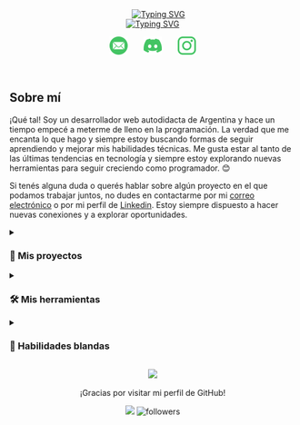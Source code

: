 
 
 <div align=center>
  <a href="https://git.io/typing-svg" style="margin-left: 20px;">
    <img src="https://readme-typing-svg.demolab.com?font=Fira%20Code&center=true&width=440&height=45&color=754731&vCenter=true&duration=1&pause=1023&repeat=false&&lines=Nicol%C3%A1s+Perdomo" alt="Typing SVG" />
  </a>
</div>


   <div align=center>
  <a href="https://git.io/typing-svg">
    <img src="https://readme-typing-svg.demolab.com?font=Fira%20Code&center=true&width=440&height=45&color=754731&vCenter=true&pause=1000&size=22&lines=Full+stack+web+developer+%F0%9F%91%A8%E2%80%8D%F0%9F%92%BB;En+busqueda+de+nuevos+desaf%C3%ADos+%F0%9F%8E%AF+;Desarrollador+independiente+%F0%9F%90%92" alt="Typing SVG" />
  </a>
</div>

<p align="center">
  <a href="https://mail.google.com/mail/u/0/#inbox?compose=GTvVlcSBncDnWDctqjHHkxTnJvgFKfkjlDzZGSqmjlwtpmvPCncnbLZKzTsgjFdwpgTzFrbsLNxWW"><img width="32px" alt="Email" title="Email" src="https://github.com/EmuSTTM/EmuSTTM/blob/main/sources/email.png"/></a>
  &#8287;&#8287;&#8287;&#8287;&#8287;
  <a href="https://discord.com/channels/@me/507590597465473034" alt="Discord" title="EmuSTTM#6439"><img width="32px" src="https://github.com/EmuSTTM/EmuSTTM/blob/main/sources/discord.png"/></a>
  &#8287;&#8287;&#8287;&#8287;&#8287;
  <a href="https://www.instagram.com/nico.perdomo.03/"><img width="32px" alt="Instagram" title="Instagram" src="https://github.com/EmuSTTM/EmuSTTM/blob/main/sources/instagram-logo.png"></a>

</p>





<div >
<br>
 
## Sobre mí

¡Qué tal! Soy un desarrollador web autodidacta de Argentina y hace un tiempo empecé a meterme de lleno en la programación. La verdad que me encanta lo que hago y siempre estoy buscando formas de seguir aprendiendo y mejorar mis habilidades técnicas. Me gusta estar al tanto de las últimas tendencias en tecnología y siempre estoy explorando nuevas herramientas para seguir creciendo como programador. 😊
 
Si tenés alguna duda o querés hablar sobre algún proyecto en el que podamos trabajar juntos, no dudes en contactarme por mi [correo electrónico](https://mail.google.com/mail/u/0/#inbox?) 
o por mi perfil de [Linkedin](https://www.linkedin.com/in/nicol%C3%A1s-perdomo-5b270b23a/). Estoy siempre dispuesto a hacer nuevas conexiones y a explorar oportunidades. 




</div>

<details> 
  <summary><h3>📘 Mis proyectos</h3></summary>

  <div align="center">
    <a href="https://github.com/EmuSTTM/Electronic-Components-Store">
      <img width="278" src="https://denvercoder1-github-readme-stats.vercel.app/api/pin/?username=EmuSTTM&repo=Electronic-Components-Store&theme=react&bg_color=754731&title_color=FCD757&hide_border=true&icon_color=F8D866&show_icons=false">
    </a>
   <a href="https://github.com/EmuSTTM/Mern-Context-Crud">
      <img width="278" src="https://denvercoder1-github-readme-stats.vercel.app/api/pin/?username=EmuSTTM&repo=Mern-Context-Crud&theme=react&bg_color=754731&title_color=FCD757&hide_border=true&icon_color=F8D866&show_icons=false">
    </a>
   <a href="https://github.com/EmuSTTM/Google-Translate-Clone">
      <img width="278" src="https://denvercoder1-github-readme-stats.vercel.app/api/pin/?username=EmuSTTM&repo=Google-Translate-Clone&theme=react&bg_color=754731&title_color=FCD757&hide_border=true&icon_color=F8D866&show_icons=false">
    </a>
   <a href="https://github.com/EmuSTTM/React-Gif-Search">
      <img width="278" src="https://denvercoder1-github-readme-stats.vercel.app/api/pin/?username=EmuSTTM&repo=React-Gif-Search&theme=react&bg_color=754731&title_color=FCD757&hide_border=true&icon_color=F8D866&show_icons=false">
    </a>

  </div> 

#
</details>


<details>

<summary><h3>🛠️ Mis herramientas</h3></summary>

- Lenguajes de programación: JavaScript, TypeScript, Python, HTML, CSS

- Frameworks: ReactJS, NodeJS, Express, NextJS

- Bases de datos: MongoDB, MySQL, PostgreSQL


#
</details>

<details>

<summary><h3>🙂 Habilidades blandas</h3></summary>

- Proactividad: Siempre estoy buscando desafiar mis conocimientos y tomo cada oportunidad para mejorar mis habilidades.

- Capacidad de aprendizaje: Tengo un buen uso de mis capacidades lógicas.

- Colaboración: Estoy abierto al trabajo en equipo y busco críticas constructivas del mismo.

- Resolución de problemas: Disfruto enfrentando desafíos lógicos y técnicos.


#
</details>


<p align='center'><a href='https://github.com/EmuSTTM'><img src='https://github-readme-streak-stats.herokuapp.com/?user=EmuSTTM&theme=flag-india'></a></p>



<p align=center >¡Gracias por visitar mi perfil de GitHub!</p> 


<div align=center>

![](https://komarev.com/ghpvc/?username=EmuSTTM&style=for-the-badge&color=orange)
<img alt="followers" title="Follow me on Github" src="https://custom-icon-badges.demolab.com/github/followers/EmUSTTM?color=7c007c&labelColor=555555&style=for-the-badge&logo=person-add&label=Follow&logoColor=white"/></a>


</div>
